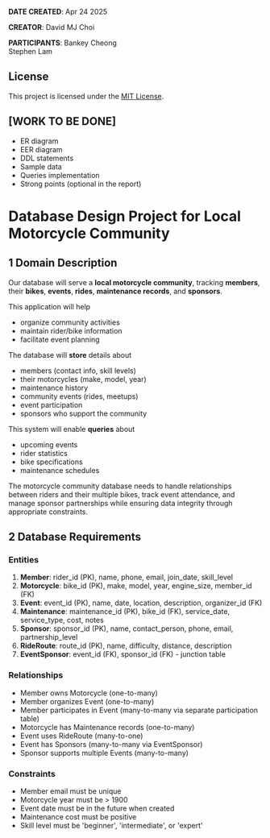 **DATE CREATED**: Apr 24 2025    

**CREATOR**: David MJ Choi  

**PARTICIPANTS**: 
Bankey Cheong<br>
Stephen Lam

## License
This project is licensed under the [MIT License](https://mit-license.org).

## **[WORK TO BE DONE]**
* ER diagram
* EER diagram
* DDL statements
* Sample data
* Queries implementation
* Strong points (optional in the report)

# Database Design Project for Local Motorcycle Community

## 1 Domain Description

Our database will serve a **local motorcycle community**, tracking **members**, their **bikes**, **events**, **rides**, **maintenance records**, and **sponsors**.

This application will help 
* organize community activities
* maintain rider/bike information
* facilitate event planning 
  
The database will **store** details about 
* members (contact info, skill levels)
* their motorcycles (make, model, year)
* maintenance history
* community events (rides, meetups)
* event participation
* sponsors who support the community
 
This system will enable **queries** about 
* upcoming events
* rider statistics
* bike specifications
* maintenance schedules 

The motorcycle community database needs to handle relationships between riders and their multiple bikes, track event attendance, and manage sponsor partnerships while ensuring data integrity through appropriate constraints.

## 2 Database Requirements
### Entities
1. **Member**: rider_id (PK), name, phone, email, join_date, skill_level
2. **Motorcycle**: bike_id (PK), make, model, year, engine_size, member_id (FK)
3. **Event**: event_id (PK), name, date, location, description, organizer_id (FK)
4. **Maintenance**: maintenance_id (PK), bike_id (FK), service_date, service_type, cost, notes
5. **Sponsor**: sponsor_id (PK), name, contact_person, phone, email, partnership_level
6. **RideRoute**: route_id (PK), name, difficulty, distance, description
7. **EventSponsor**: event_id (FK), sponsor_id (FK) - junction table

### Relationships
- Member owns Motorcycle (one-to-many)
- Member organizes Event (one-to-many)
- Member participates in Event (many-to-many via separate participation table)
- Motorcycle has Maintenance records (one-to-many)
- Event uses RideRoute (many-to-one)
- Event has Sponsors (many-to-many via EventSponsor)
- Sponsor supports multiple Events (many-to-many)

### Constraints
- Member email must be unique
- Motorcycle year must be > 1900
- Event date must be in the future when created
- Maintenance cost must be positive
- Skill level must be 'beginner', 'intermediate', or 'expert'


